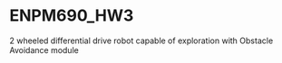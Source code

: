 # ENPM690_HW3
2 wheeled differential drive robot capable of exploration with Obstacle Avoidance module
